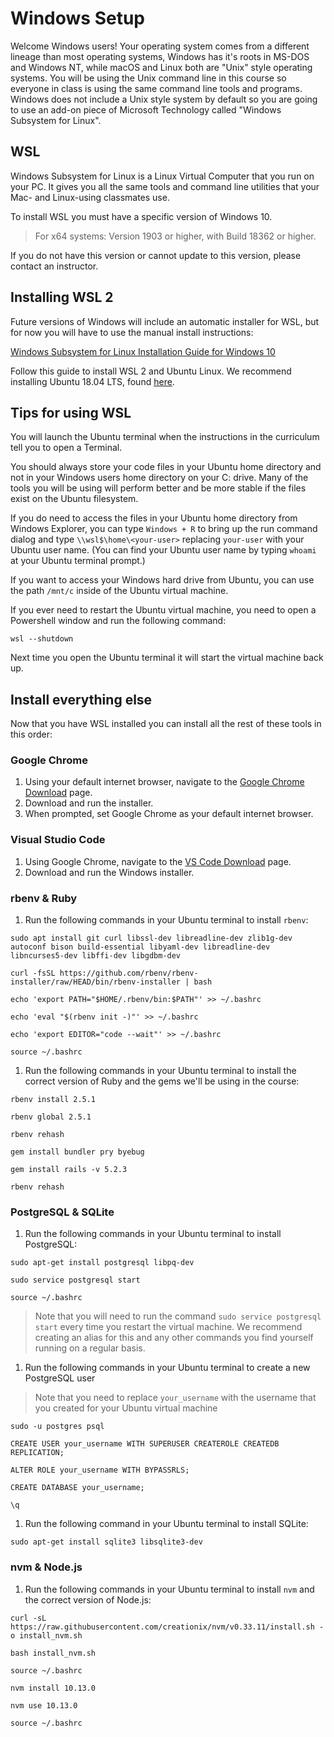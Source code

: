 # Windows Setup

Welcome Windows users! Your operating system comes from a different lineage than
most operating systems, Windows has it's roots in MS-DOS and Windows NT, while
macOS and Linux both are "Unix" style operating systems. You will be using the
Unix command line in this course so everyone in class is using the same command
line tools and programs. Windows does not include a Unix style system by default
so you are going to use an add-on piece of Microsoft Technology called "Windows
Subsystem for Linux".

## WSL

Windows Subsystem for Linux is a Linux Virtual Computer that you run on your
PC. It gives you all the same tools and command line utilities that your
Mac- and Linux-using classmates use.

To install WSL you must have a specific version of Windows 10.

> For x64 systems: Version 1903 or higher, with Build 18362 or higher.

If you do not have this version or cannot update to this version, please
contact an instructor.

## Installing WSL 2

Future versions of Windows will include an automatic installer for WSL, but
for now you will have to use the manual install instructions:

[Windows Subsystem for Linux Installation Guide for Windows 10](https://docs.microsoft.com/en-us/windows/wsl/install-win10#manual-installation-steps)

Follow this guide to install WSL 2 and Ubuntu Linux. We recommend installing
Ubuntu 18.04 LTS, found
[here](https://www.microsoft.com/store/apps/9N9TNGVNDL3Q).

## Tips for using WSL

You will launch the Ubuntu terminal when the instructions in the curriculum tell
you to open a Terminal.

You should always store your code files in your Ubuntu home directory and not in
your Windows users home directory on your C: drive. Many of the tools you will
be using will perform better and be more stable if the files exist on the Ubuntu
filesystem.

If you do need to access the files in your Ubuntu home directory from Windows
Explorer, you can type `Windows + R` to bring up the run command dialog and type
`\\wsl$\home\<your-user>` replacing `your-user` with your Ubuntu user name. (You
can find your Ubuntu user name by typing `whoami` at your Ubuntu terminal
prompt.)

If you want to access your Windows hard drive from Ubuntu, you can use the path
`/mnt/c` inside of the Ubuntu virtual machine.

If you ever need to restart the Ubuntu virtual machine, you need to open a
Powershell window and run the following command:

```shell
wsl --shutdown
```

Next time you open the Ubuntu terminal it will start the virtual machine back
up.

## Install everything else

Now that you have WSL installed you can install all the rest of these tools in
this order:

### Google Chrome

1. Using your default internet browser, navigate to the [Google Chrome Download]
   page.
2. Download and run the installer.
3. When prompted, set Google Chrome as your default internet browser.

[Google Chrome Download]:https://www.google.com/chrome/

### Visual Studio Code

1. Using Google Chrome, navigate to the [VS Code Download] page.
2. Download and run the Windows installer.

[VS Code Download]:https://code.visualstudio.com/Download

### rbenv & Ruby

1. Run the following commands in your Ubuntu terminal to install `rbenv`:

```shell
sudo apt install git curl libssl-dev libreadline-dev zlib1g-dev autoconf bison build-essential libyaml-dev libreadline-dev libncurses5-dev libffi-dev libgdbm-dev
```
```shell
curl -fsSL https://github.com/rbenv/rbenv-installer/raw/HEAD/bin/rbenv-installer | bash
```
```shell
echo 'export PATH="$HOME/.rbenv/bin:$PATH"' >> ~/.bashrc
```
```shell
echo 'eval "$(rbenv init -)"' >> ~/.bashrc
```
```shell
echo 'export EDITOR="code --wait"' >> ~/.bashrc
```
```shell
source ~/.bashrc
```

1. Run the following commands in your Ubuntu terminal to install the correct
   version of Ruby and the gems we'll be using in the course:

```shell
rbenv install 2.5.1
```
```shell
rbenv global 2.5.1
```
```shell
rbenv rehash
```
```shell
gem install bundler pry byebug
```
```shell
gem install rails -v 5.2.3
```
```shell
rbenv rehash
```

### PostgreSQL & SQLite

1. Run the following commands in your Ubuntu terminal to install PostgreSQL:

```shell
sudo apt-get install postgresql libpq-dev
```
```shell
sudo service postgresql start
```
```shell
source ~/.bashrc
```
   
> Note that you will need to run the command `sudo service postgresql start`
> every time you restart the virtual machine. We recommend creating an alias for
> this and any other commands you find yourself running on a regular basis.

1. Run the following commands in your Ubuntu terminal to create a new PostgreSQL
   user

> Note that you need to replace `your_username` with the username that you
> created for your Ubuntu virtual machine

```shell
sudo -u postgres psql
```
```shell
CREATE USER your_username WITH SUPERUSER CREATEROLE CREATEDB REPLICATION;
```
```shell
ALTER ROLE your_username WITH BYPASSRLS;
```
```shell
CREATE DATABASE your_username;
```
```shell
\q
```

1. Run the following command in your Ubuntu terminal to install SQLite:

```shell
sudo apt-get install sqlite3 libsqlite3-dev
```

### nvm & Node.js

1. Run the following commands in your Ubuntu terminal to install `nvm` and the
   correct version of Node.js:

```shell
curl -sL https://raw.githubusercontent.com/creationix/nvm/v0.33.11/install.sh -o install_nvm.sh
```
```shell
bash install_nvm.sh
```
```shell
source ~/.bashrc
```
```shell
nvm install 10.13.0
```
```shell
nvm use 10.13.0
```
```shell
source ~/.bashrc
```
